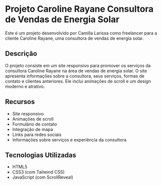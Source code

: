 # Projeto Caroline Rayane Consultora de Vendas de Energia Solar

Este é um projeto desenvolvido por Camilla Larissa como freelancer para a cliente Caroline Rayane, uma consultora de vendas de energia solar.

## Descrição

O projeto consiste em um site responsivo para promover os serviços da consultora Caroline Rayane na área de vendas de energia solar. O site apresenta informações sobre a consultora, seus serviços, formas de contato e clientes anteriores. Ele inclui animações de scroll e um design moderno e atrativo.

## Recursos

- Site responsivo
- Animações de scroll
- Formulário de contato
- Integração de mapa
- Links para redes sociais
- Informações sobre serviços e experiência da consultora

## Tecnologias Utilizadas

- HTML5
- CSS3 (com Tailwind CSS)
- JavaScript (com ScrollReveal)

